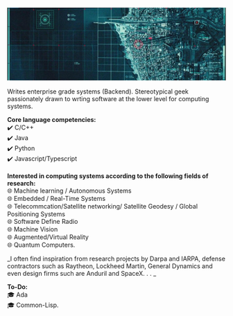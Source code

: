 ![alt text](https://github.com/brytemorio/brytemorio/blob/main/1500x500?raw=true)

Writes enterprise grade systems (Backend).
Stereotypical geek  passionately drawn to wrting
software at the lower level  for computing systems. 

**Core language competencies:** 
<br/> :heavy_check_mark: C/C++ 
<br/> :heavy_check_mark: Java 
<br/> :heavy_check_mark: Python 
<br/> :heavy_check_mark: Javascript/Typescript
 <br /> <br />
**Interested in computing systems according to the following fields of research:**
<br /> :globe_with_meridians: Machine learning / Autonomous Systems
<br /> :globe_with_meridians: Embedded / Real-Time Systems
<br /> :globe_with_meridians: Telecommcation/Satellite networking/ Satellite Geodesy / Global
Positioning Systems
<br /> :globe_with_meridians: Software Define Radio
<br /> :globe_with_meridians: Machine Vision
<br /> :globe_with_meridians: Augmented/Virtual Reality
<br /> :globe_with_meridians: Quantum Computers.

_I often find inspiration from research projects by Darpa and IARPA,
defense contractors such as Raytheon, Lockheed Martin, General Dynamics
and even design firms such are Anduril and SpaceX. . . _

**To-Do:** 
<br /> :mortar_board: Ada 
<br /> :mortar_board: Common-Lisp.
